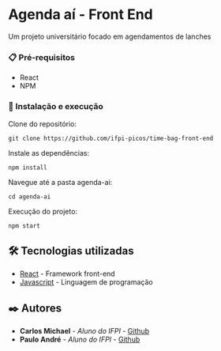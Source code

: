 # Agenda aí - Front End

Um projeto universitário focado em agendamentos de lanches

### 📋 Pré-requisitos

* React
* NPM 


### 🔧 Instalação e execução


Clone do repositório:

```
git clone https://github.com/ifpi-picos/time-bag-front-end
```

Instale as dependências:

```
npm install
```

Navegue até a pasta agenda-ai:

```
cd agenda-ai
```

Execução do projeto:

```
npm start
```


## 🛠️ Tecnologias utilizadas


* [React](https://react.dev/learn) - Framework front-end
* [Javascript](https://devdocs.io/javascript/) - Linguagem de programação

## ✒️ Autores

* **Carlos Michael** - *Aluno do IFPI* - [Github](https://github.com/Seinenk)
* **Paulo André** - *Aluno do IFPI* - [Github](https://github.com/pauloandrepassos)


